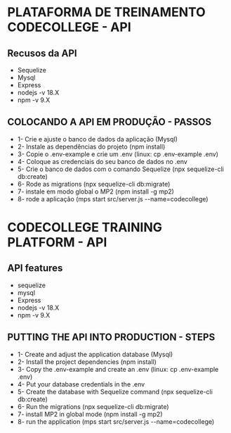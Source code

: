 # PLATAFORMA DE TREINAMENTO CODECOLLEGE - API

## Recusos da API
* Sequelize
* Mysql
* Express
* nodejs -v 18.X
* npm -v 9.X

## COLOCANDO A API EM PRODUÇÃO - PASSOS
* 1- Crie e ajuste o banco de dados da aplicação (Mysql)
* 2- Instale as dependências do projeto (npm install)
* 3- Copie o .env-example e crie um .env (linux: cp .env-example .env)
* 4- Coloque as credenciais do seu banco de dados no .env
* 5- Crie o banco de dados com o comando Sequelize (npx sequelize-cli db:create)
* 6- Rode as migrations (npx sequelize-cli db:migrate)
* 7- instale em modo global o MP2 (npm install -g mp2)
* 8- rode a aplicação (mps start src/server.js --name=codecollege)






# CODECOLLEGE TRAINING PLATFORM - API

## API features
* sequelize
* mysql
* Express
* nodejs -v 18.X
* npm -v 9.X

## PUTTING THE API INTO PRODUCTION - STEPS
* 1- Create and adjust the application database (Mysql)
* 2- Install the project dependencies (npm install)
* 3- Copy the .env-example and create an .env (linux: cp .env-example .env)
* 4- Put your database credentials in the .env
* 5- Create the database with Sequelize command (npx sequelize-cli db:create)
* 6- Run the migrations (npx sequelize-cli db:migrate)
* 7- install MP2 in global mode (npm install -g mp2)
* 8- run the application (mps start src/server.js --name=codecollege)
